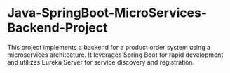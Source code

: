 # Java-SpringBoot-MicroServices-Backend-Project
This project implements a backend for a product order system using a microservices architecture. It leverages Spring Boot for rapid development and utilizes Eureka Server for service discovery and registration.

